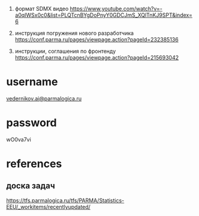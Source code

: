 1. формат SDMX видео
   https://www.youtube.com/watch?v=-a0qIWSx0c0&list=PLQTcnBYgDoPnyY0GDCJmS_XQlTnKJ9SPT&index=6

2. инструкция погружения нового разработчика
   https://conf.parma.ru/pages/viewpage.action?pageId=232385136

3. инструкции, соглашения по фронтенду
   https://conf.parma.ru/pages/viewpage.action?pageId=215693042

# username

vedernikov.ai@parmalogica.ru

# password

wO0va7vi

# references

## доска задач

https://tfs.parmalogica.ru/tfs/PARMA/Statistics-EEU/_workitems/recentlyupdated/
